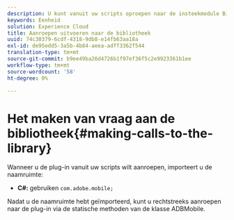 ```yaml
---
description: U kunt vanuit uw scripts oproepen naar de insteekmodule Bibliotheek.
keywords: Eenheid
solution: Experience Cloud
title: Aanroepen uitvoeren naar de bibliotheek
uuid: 74c30379-6cdf-4318-9db8-e14fb63aa18a
exl-id: de95edd5-3a5b-4b84-aeea-adff3362f544
translation-type: tm+mt
source-git-commit: b9ee49ba26d4726b1f97ef36f5c2e9923361b1ee
workflow-type: tm+mt
source-wordcount: '58'
ht-degree: 0%

---
```


# Het maken van vraag aan de bibliotheek{#making-calls-to-the-library}

Wanneer u de plug-in vanuit uw scripts wilt aanroepen, importeert u de naamruimte:

* **C#:** gebruiken  `com.adobe.mobile;`

Nadat u de naamruimte hebt geïmporteerd, kunt u rechtstreeks aanroepen naar de plug-in via de statische methoden van de klasse ADBMobile.
